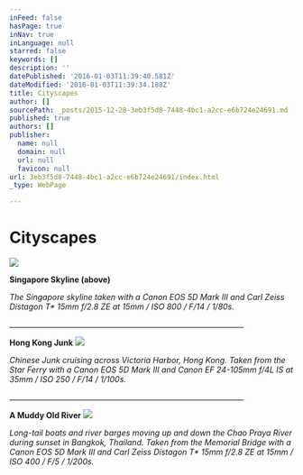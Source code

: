 ```yaml
---
inFeed: false
hasPage: true
inNav: true
inLanguage: null
starred: false
keywords: []
description: ''
datePublished: '2016-01-03T11:39:40.581Z'
dateModified: '2016-01-03T11:39:34.188Z'
title: Cityscapes
author: []
sourcePath: _posts/2015-12-28-3eb3f5d8-7448-4bc1-a2cc-e6b724e24691.md
published: true
authors: []
publisher:
  name: null
  domain: null
  url: null
  favicon: null
url: 3eb3f5d8-7448-4bc1-a2cc-e6b724e24691/index.html
_type: WebPage

---
```

# **Cityscapes**
![](https://s3-us-west-2.amazonaws.com/the-grid-img/p/436b3ed0f28ab305fd711090c718abde350570f5.jpg)

**Singapore Skyline (above)**

_The Singapore skyline taken with a Canon EOS 5D Mark III and Carl Zeiss Distagon T\* 15mm f/2.8 ZE at 15mm / ISO 800 / F/14 / 1/80s._

\_\_\_\_\_\_\_\_\_\_\_\_\_\_\_\_\_\_\_\_\_\_\_\_\_\_\_\_\_\_\_\_\_\_\_\_\_\_\_\_\_\_\_\_\_\_\_\_\_\_\_\_\_\_\_\_\_\_\_\_\_\_\_\_\_

**Hong Kong Junk**
![](https://s3-us-west-2.amazonaws.com/the-grid-img/p/b3fd21ecf6ce8ef0d8980480ca29ad730a8838f0.jpg)

_Chinese Junk cruising across Victoria Harbor, Hong Kong. Taken from the Star Ferry with a Canon EOS 5D Mark III and Canon EF 24-105mm f/4L IS at 35mm / ISO 250 / F/14 / 1/100s._

\_\_\_\_\_\_\_\_\_\_\_\_\_\_\_\_\_\_\_\_\_\_\_\_\_\_\_\_\_\_\_\_\_\_\_\_\_\_\_\_\_\_\_\_\_\_\_\_\_\_\_\_\_\_\_\_\_\_\_\_\_\_\_\_\_

**A Muddy Old River**
![](https://s3-us-west-2.amazonaws.com/the-grid-img/p/70a46acae615fafbd2bd0db4d9899a30219dae0a.jpg)

_Long-tail boats and river barges moving up and down the Chao Praya River during sunset in Bangkok, Thailand. Taken from the Memorial Bridge with a Canon EOS 5D Mark III and Carl Zeiss Distagon T\* 15mm f/2.8 ZE at 15mm / ISO 400 / F/5 / 1/200s._